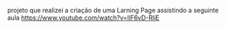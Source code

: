projeto que realizei a criação de uma Larning Page assistindo a seguinte aula https://www.youtube.com/watch?v=llF6vD-RljE
